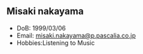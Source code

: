 ## Misaki nakayama
- DoB: 1999/03/06
- Email: misaki.nakayama@p.pascalia.co.jp
- Hobbies:Listening to Music
 
